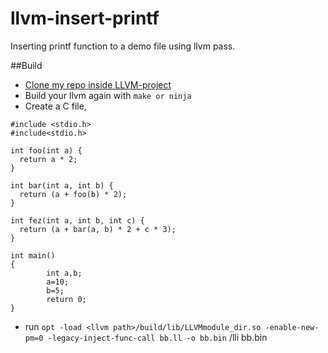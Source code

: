 # llvm-insert-printf

Inserting printf function to a demo file using llvm pass. 

##Build
- [Clone my repo inside LLVM-project](https://github.com/MdRaihanAhmed-coder/LLVM-Clang-Instrumentation.git)
- Build your llvm again with `make or ninja`
- Create a C file,
```
#include <stdio.h>
#include<stdio.h>

int foo(int a) {
  return a * 2;
}

int bar(int a, int b) {
  return (a + foo(b) * 2);
}

int fez(int a, int b, int c) {
  return (a + bar(a, b) * 2 + c * 3);
}

int main()
{
        int a,b;
        a=10;
        b=5;
        return 0;
}

``` 
- run 
`opt -load <llvm path>/build/lib/LLVMmodule_dir.so -enable-new-pm=0 -legacy-inject-func-call bb.ll -o bb.bin`
<path>/lli bb.bin

